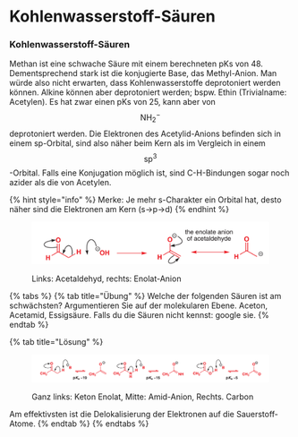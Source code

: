 # Kohlenwasserstoff-Säuren

### Kohlenwasserstoff-Säuren

Methan ist eine schwache Säure mit einem berechneten pKs von 48. Dementsprechend stark ist die konjugierte Base, das Methyl-Anion. Man würde also nicht erwarten, dass Kohlenwasserstoffe deprotoniert werden können. Alkine können aber deprotoniert werden; bspw. Ethin (Trivialname: Acetylen). Es hat zwar einen pKs von 25, kann aber von $$\mathrm{NH}_2^{-}$$​ deprotoniert werden. Die Elektronen des Acetylid-Anions befinden sich in einem sp-Orbital, sind also näher beim Kern als im Vergleich in einem $$\mathrm{sp}^3$$-Orbital. Falls eine Konjugation möglich ist, sind C-H-Bindungen sogar noch azider als die von Acetylen.&#x20;

{% hint style="info" %}
Merke: Je mehr s-Charakter ein Orbital hat, desto näher sind die Elektronen am Kern (s->p->d)
{% endhint %}

<figure><img src="../.gitbook/assets/image (39).png" alt=""><figcaption><p>Links: Acetaldehyd, rechts: Enolat-Anion</p></figcaption></figure>

{% tabs %}
{% tab title="Übung" %}
Welche der folgenden Säuren ist am schwächsten? Argumentieren Sie auf der molekularen Ebene. Aceton, Acetamid, Essigsäure. Falls du die Säuren nicht kennst: google sie.
{% endtab %}

{% tab title="Lösung" %}
<figure><img src="../.gitbook/assets/image (24).png" alt=""><figcaption><p>Ganz links: Keton Enolat, Mitte: Amid-Anion, Rechts. Carbon </p></figcaption></figure>

Am effektivsten ist die Delokalisierung der Elektronen auf die Sauerstoff-Atome.
{% endtab %}
{% endtabs %}
